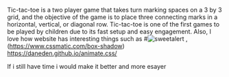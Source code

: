 Tic-tac-toe is a two player game that takes turn marking spaces on a 3 by 3 grid, and the objective of the game is to place three connecting marks in a horizontal, vertical, or diagonal row. Tic-tac-toe is one of the first games to be played by children due to its fast setup and easy engagement. Also, I love how website has interesting things such as 
#![sweetalert](https://sweetalert.js.org/) , (https://www.cssmatic.com/box-shadow) https://daneden.github.io/animate.css/

If i still have time i would make it better and more esayer 
